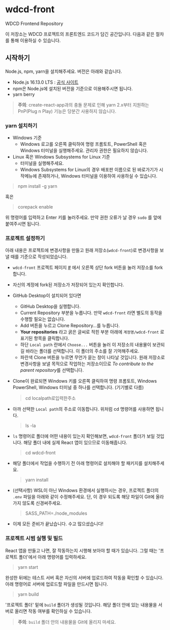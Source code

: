 # wdcd-front
WDCD Frontend Repository

이 저장소는 WDCD 프로젝트의 프론트엔드 코드가 담긴 공간입니다. 다음과 같은 절차를 통해 이용하실 수 있습니다.

## 시작하기

Node.js, npm, yarn을 설치해주세요. 버전은 아래와 같습니다.

- Node.js 16.13.0 LTS : [공식 사이트](https://nodejs.org/en/)
- npm은 Node.js에 설치된 버전을 기준으로 이용해주시면 됩니다.
- yarn berry

> **주의**: create-react-app과의 충돌 문제로 인해 yarn 2.x부터 지원하는 PnP(Plug n Play) 기능은 당분간 사용하지 않습니다.

### yarn 설치하기

- Windows 기준 
  - Windows 로고를 오른쪽 클릭하여 명령 프롬토트, PowerShell 혹은 Windows 터미널을 실행해주세요. 관리자 권한은 필요하지 않습니다.
- Linux 혹은 Windows Subsystems for Linux 기준
  - 터미널을 실행해주세요.
  - Windows Subsystems for Linux의 경우 배포판 이름으로 된 바로가기가 시작메뉴에 존재하거나, Windows 터미널을 이용하여 사용하실 수 있습니다.

> npm install -g yarn

혹은

> corepack enable

위 명령어를 입력하고 Enter 키를 눌러주세요. 만약 권한 오류가 날 경우 `sudo` 를 앞에 붙여주시면 됩니다.

### 프로젝트 설정하기

아래 내용은 프로젝트에 변경사항을 만들고 원래 저장소(`wdcd-front`)로 변경사항을 보낼 때를 기준으로 작성되었습니다.

- `wdcd-front` 프로젝트 페이지 [#](https://github.com/sch-keysol/wdcd-front) 에서 오른쪽 상단 fork 버튼을 눌러 저장소를 fork합니다.

- 자신의 계정에 fork된 저장소가 저장되어 있는지 확인합니다. 

- GitHub Desktop이 설치되어 있다면
  - GitHub Desktop을 실행합니다.
  - Current Repository 부분을 누릅니다. 만약 `wdcd-front` 라면 별도의 동작을 수행할 필요는 없습니다.
  - Add 버튼을 누르고 Clone Repository...를 누릅니다.
  - **Your repositories** 라고 굵은 글씨로 적힌 부분 아래에 `계정명/wdcd-front` 로 표기된 항목을 클릭합니다.
  - 하단 `Local path` 란에서 `Choose...` 버튼을 눌러 이 저장소의 내용물이 보관되길 바라는 폴더를 선택합니다. 이 폴더의 주소를 잘 기억해주세요.
  - 파란색 Clone 버튼을 누르면 무언가 묻는 창이 나타날 것입니다. 원래 저장소로 변경사항을 보낼 목적으로 작업하는 저장소이므로 *To contribute to the parent repository*를 선택합니다.

- Clone이 완료되면 Windows 키를 오른쪽 클릭하여 명령 프롬토트, Windows PowerShell, Windows 터미널 중 하나를 선택합니다. (기기별로 다름)

  > cd localpath로입력한주소

- 아까 선택한 `Local path`의 주소로 이동합니다. 위처럼 cd 명령어를 사용하면 됩니다.

  > ls -la

- `ls` 명령어로 폴더에 어떤 내용이 있는지 확인해보면, `wdcd-front` 폴더가 보일 것입니다. 해당 폴더 내에 실제 React 앱이 있으므로 이동해줍니다.

  > cd wdcd-front

- 해당 폴더에서 작업을 수행하기 전 아래 명령어로 설치해야 할 패키지를 설치해주세요.

  > yarn install

- (선택사항) WSL이 아닌 Windows 환경에서 실행하시는 경우, 프로젝트 폴더의 `.env` 파일을 아래와 같이 수정해주세요. 단, 이 경우 되도록 해당 파일이 Git에 올라가지 않도록 신경써주세요.

  > SASS_PATH=./node_modules

- 이제 모든 준비가 끝났습니다. 수고 많으셨습니다!

### 프로젝트 시범 실행 및 빌드

React 앱을 만들고 나면, 잘 작동하는지 시행해 보아야 할 때가 있습니다. 그럴 때는 '프로젝트 폴더'에서 아래 명령어를 입력하세요.

> yarn start

완성한 뒤에는 테스트 서버 혹은 자신의 서버에 업로드하여 작동을 확인할 수 있습니다. 아래 명령어로 서버에 업로드할 파일을 만드시면 됩니다.

> yarn build

'프로젝트 폴더' 밑에 `build` 폴더가 생성될 것입니다. 해당 폴더 안에 있는 내용물을 서버로 올리면 작동 여부를 확인하실 수 있습니다.

> **주의**: `build` 폴더 안의 내용물을 Git에 올리지 마세요.

